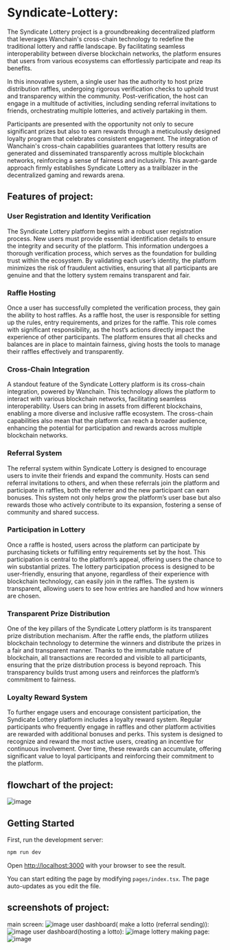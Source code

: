 # Syndicate-Lottery:
The Syndicate Lottery project is a groundbreaking decentralized platform that leverages Wanchain's cross-chain technology to redefine the traditional lottery and raffle landscape. By facilitating seamless interoperability between diverse blockchain networks, the platform ensures that users from various ecosystems can effortlessly participate and reap its benefits.

In this innovative system, a single user has the authority to host prize distribution raffles, undergoing rigorous verification checks to uphold trust and transparency within the community. Post-verification, the host can engage in a multitude of activities, including sending referral invitations to friends, orchestrating multiple lotteries, and actively partaking in them. 

Participants are presented with the opportunity not only to secure significant prizes but also to earn rewards through a meticulously designed loyalty program that celebrates consistent engagement. The integration of Wanchain's cross-chain capabilities guarantees that lottery results are generated and disseminated transparently across multiple blockchain networks, reinforcing a sense of fairness and inclusivity. This avant-garde approach firmly establishes Syndicate Lottery as a trailblazer in the decentralized gaming and rewards arena.


## Features of  project:
   ### User Registration and Identity Verification
The Syndicate Lottery platform begins with a robust user registration process. New users must provide essential identification details to ensure the integrity and security of the platform. This information undergoes a thorough verification process, which serves as the foundation for building trust within the ecosystem. By validating each user’s identity, the platform minimizes the risk of fraudulent activities, ensuring that all participants are genuine and that the lottery system remains transparent and fair.

### Raffle Hosting
Once a user has successfully completed the verification process, they gain the ability to host raffles. As a raffle host, the user is responsible for setting up the rules, entry requirements, and prizes for the raffle. This role comes with significant responsibility, as the host’s actions directly impact the experience of other participants. The platform ensures that all checks and balances are in place to maintain fairness, giving hosts the tools to manage their raffles effectively and transparently.

### Cross-Chain Integration
A standout feature of the Syndicate Lottery platform is its cross-chain integration, powered by Wanchain. This technology allows the platform to interact with various blockchain networks, facilitating seamless interoperability. Users can bring in assets from different blockchains, enabling a more diverse and inclusive raffle ecosystem. The cross-chain capabilities also mean that the platform can reach a broader audience, enhancing the potential for participation and rewards across multiple blockchain networks.

### Referral System
The referral system within Syndicate Lottery is designed to encourage users to invite their friends and expand the community. Hosts can send referral invitations to others, and when these referrals join the platform and participate in raffles, both the referrer and the new participant can earn bonuses. This system not only helps grow the platform’s user base but also rewards those who actively contribute to its expansion, fostering a sense of community and shared success.

### Participation in Lottery
Once a raffle is hosted, users across the platform can participate by purchasing tickets or fulfilling entry requirements set by the host. This participation is central to the platform’s appeal, offering users the chance to win substantial prizes. The lottery participation process is designed to be user-friendly, ensuring that anyone, regardless of their experience with blockchain technology, can easily join in the raffles. The system is transparent, allowing users to see how entries are handled and how winners are chosen.

### Transparent Prize Distribution
One of the key pillars of the Syndicate Lottery platform is its transparent prize distribution mechanism. After the raffle ends, the platform utilizes blockchain technology to determine the winners and distribute the prizes in a fair and transparent manner. Thanks to the immutable nature of blockchain, all transactions are recorded and visible to all participants, ensuring that the prize distribution process is beyond reproach. This transparency builds trust among users and reinforces the platform’s commitment to fairness.

### Loyalty Reward System
To further engage users and encourage consistent participation, the Syndicate Lottery platform includes a loyalty reward system. Regular participants who frequently engage in raffles and other platform activities are rewarded with additional bonuses and perks. This system is designed to recognize and reward the most active users, creating an incentive for continuous involvement. Over time, these rewards can accumulate, offering significant value to loyal participants and reinforcing their commitment to the platform.


## flowchart of the project:

![image](https://github.com/user-attachments/assets/89cca733-f303-4946-a8f8-34680d474a95)

## Getting Started

First, run the development server:

```bash
npm run dev
```

Open [http://localhost:3000](http://localhost:3000) with your browser to see the result.

You can start editing the page by modifying `pages/index.tsx`. The page auto-updates as you edit the file.


## screenshots of project:
   main screen:
   ![image](https://github.com/user-attachments/assets/8c41dc9b-766e-4799-8365-f1a4e0dfe587)
   user dashboard( make a lotto (referral sending)):
   ![image](https://github.com/user-attachments/assets/29304e7d-7571-43a6-8ccf-4b34166f22fd)
   user dashboard(hosting  a lotto):
   ![image](https://github.com/user-attachments/assets/cb119e9d-ffb3-4faa-a0dd-5548ae8f2d8f)
   lottery making page:
   ![image](https://github.com/user-attachments/assets/157e73c2-26b2-427e-b79c-2ee35e9ad78f)



